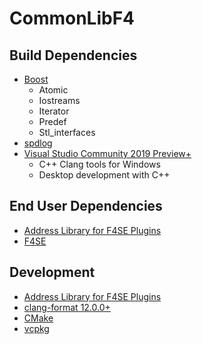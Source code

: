 # CommonLibF4

## Build Dependencies
* [Boost](https://www.boost.org/)
	* Atomic
	* Iostreams
	* Iterator
	* Predef
	* Stl_interfaces
* [spdlog](https://github.com/gabime/spdlog)
* [Visual Studio Community 2019 Preview+](https://visualstudio.microsoft.com/vs/preview/)
	* C++ Clang tools for Windows
	* Desktop development with C++

## End User Dependencies
* [Address Library for F4SE Plugins](https://www.nexusmods.com/fallout4/mods/47327)
* [F4SE](https://f4se.silverlock.org/)

## Development
* [Address Library for F4SE Plugins](https://www.nexusmods.com/fallout4/mods/47327)
* [clang-format 12.0.0+](https://github.com/llvm/llvm-project/releases)
* [CMake](https://cmake.org/)
* [vcpkg](https://github.com/microsoft/vcpkg)
